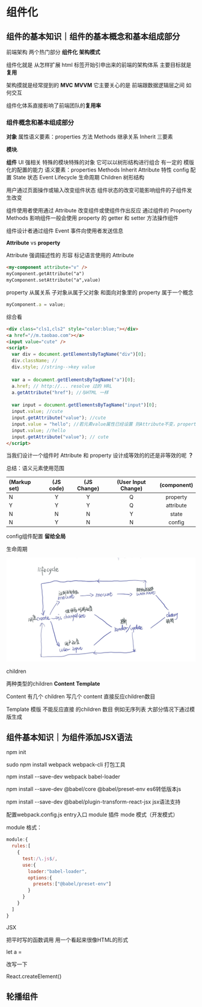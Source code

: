 # 组件化

## 组件的基本知识｜组件的基本概念和基本组成部分

前端架构 两个热门部分 **组件化** **架构模式**

组件化就是 从怎样扩展 html 标签开始引申出来的前端的架构体系 主要目标就是**复用**

架构摸就是经常提到的 **MVC** **MVVM** 它主要关心的是 前端跟数据逻辑层之间 如何交互

组件化体系直接影响了前端团队的**复用率**

### 组件概念和基本组成部分

**对象** 属性语义要素：properties 方法 Methods 继承关系 Inherit 三要素

**模块**.

**组件** UI 强相关 特殊的模块特殊的对象 它可以以树形结构进行组合 有一定的 模版化的配置的能力 语义要素：properties Methods Inherit Attribute 特性 config 配置 State 状态 Event Lifecycle 生命周期 Children 树形结构

用户通过页面操作或输入改变组件状态 组件状态的改变可能影响组件的子组件发生改变

组件使用者使用通过 Attribute 改变组件或使组件作出反应 通过组件的 Property Methods 影响组件一般会使用 property 的 getter 和 setter 方法操作组件

组件设计者通过组件 Event 事件向使用者发送信息

**Attribute** vs **property**

Attribute 强调描述性的 形容 标记语言使用的 Attribute

```html
<my-component attribute="v" />
myComponent.getAttribute("a")
myComponent.setAttribute("a",value)
```

property 从属关系 子对象从属于父对象 和面向对象里的 property 属于一个概念

```javascript
myComponent.a = value;
```

综合看

```html
<div class="cls1,cls2" style="color:blue;"></div>
<a href="//m.taobao.com"></a>
<input value="cute" />
<script>
  var div = document.getElementsByTagName("div")[0];
  div.className; //
  div.style; //string-->key value

  var a = document.getElementsByTagName("a")[0];
  a.href; // http://... resolve 过的 HRL
  a.getAttribute("href"); //与HTML 一样

  var input = document.getElementsByTagName("input")[0];
  input.value; //cute
  input.getAttribute("value"); //cute
  input.value = "hello"; //若元素value属性已经设置 则Attribute不变，property变化 元素上实际的效果是property优先
  input.value; //hello
  input.getAttribute("value"); // cute
</script>
```

当我们设计一个组件时 Attribute 和 property 设计成等效的的还是非等效的呢 **？**

总结：语义元素使用范围

| (Markup set)  | (JS code) |  (JS Change)  | (User Input Change) | (component) |
| :--------   | :-----:   | :----: | :--------:   | :-----:   |
| N        | Y      |   Y    |Q        | property      |
| Y        | Y      |   Y    |Q        | attribute      |
| N        | N      |   N    |Y        | state      |
| N        | Y      |   N    |N        | config      |

config组件配置 **留给全局**

生命周期

![lifeCycle](lifeCycle.jpeg)

children

  两种类型的children **Content** **Template**

  Content  有几个 children 写几个 content 直接反应children数目

  Template 模版 不能反应直接 的children 数目 例如无序列表 大部分情况下通过模版生成

## 组件基本知识｜为组件添加JSX语法

npm init

sudo npm install webpack webpack-cli 打包工具

npm install --save-dev webpack babel-loader

npm install --save-dev @babel/core @babel/preset-env es6转低版本js

npm install --save-dev @babel/plugin-transform-react-jsx jsx语法支持

配置webpack.config.js entry入口 module 插件 mode 模式（开发模式）

module 格式：

```javascript
module:{
  rules:[
    {
      test:/\.js$/,
      use:{
        loader:"babel-loader",
        options:{
          presets:["@babel/preset-env"]
        }
      }
    }
  ]
}
```

JSX 

把平时写的函数调用 用一个看起来很像HTML的形式

let a = <div id = "a"/> 改写一下

React.createElement()

## 轮播组件
